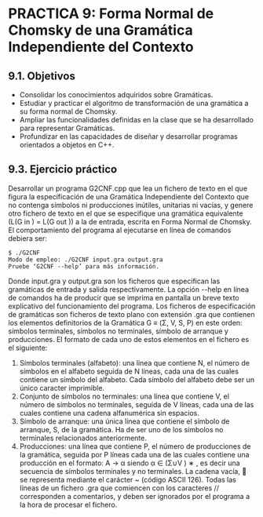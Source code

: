 # PRACTICA 9: Forma Normal de Chomsky de una Gramática Independiente del Contexto

## 9.1. Objetivos
- Consolidar los conocimientos adquiridos sobre Gramáticas.
- Estudiar y practicar el algoritmo de transformación de una gramática a su forma normal de Chomsky.
- Ampliar las funcionalidades definidas en la clase que se ha desarrollado para representar Gramáticas.
- Profundizar en las capacidades de diseñar y desarrollar programas orientados a objetos en C++.

## 9.3. Ejercicio práctico

Desarrollar un programa G2CNF.cpp que lea un fichero de texto en el que figura la
especificación de una Gramática Independiente del Contexto que no contenga sı́mbolos
ni producciones inútiles, unitarias ni vacı́as, y genere otro fichero de texto en el que se
especifique una gramática equivalente (L(G in ) = L(G out )) a la de entrada, escrita en
Forma Normal de Chomsky.
El comportamiento del programa al ejecutarse en lı́nea de comandos debiera ser:
```terminal
$ ./G2CNF
Modo de empleo: ./G2CNF input.gra output.gra
Pruebe ‘G2CNF --help’ para más información.
```
Donde input.gra y output.gra son los ficheros que especifican las gramáticas de
entrada y salida respectivamente. La opción --help en lı́nea de comandos ha de producir
que se imprima en pantalla un breve texto explicativo del funcionamiento del programa.
Los ficheros de especificación de gramáticas son ficheros de texto plano con
extensión .gra que contienen los elementos definitorios de la Gramática G ≡ (Σ, V,
S, P) en este orden: sı́mbolos terminales, sı́mbolos no terminales, sı́mbolo de arranque
y producciones. El formato de cada uno de estos elementos en el fichero es el siguiente:
1. Sı́mbolos terminales (alfabeto): una lı́nea que contiene N, el número de sı́mbolos
en el alfabeto seguida de N lı́neas, cada una de las cuales contiene un sı́mbolo del
alfabeto. Cada sı́mbolo del alfabeto debe ser un único caracter imprimible.
2. Conjunto de sı́mbolos no terminales: una lı́nea que contiene V, el número de
sı́mbolos no terminales, seguida de V lı́neas, cada una de las cuales contiene una
cadena alfanumérica sin espacios.
3. Sı́mbolo de arranque: una única lı́nea que contiene el sı́mbolo de arranque,
S, de la gramática. Ha de ser uno de los sı́mbolos no terminales relacionados
anteriormente.
4. Producciones: una lı́nea que contiene P, el número de producciones de la
gramática, seguida por P lı́neas cada una de las cuales contiene una producción
en el formato:
A -> α
siendo α ∈ (Σ∪V ) ∗ , es decir una secuencia de sı́mbolos terminales y no terminales.
La cadena vacı́a,  se representa mediante el carácter ~ (código ASCII 126).
Todas las lı́neas de un fichero .gra que comiencen con los caracteres // corresponden
a comentarios, y deben ser ignorados por el programa a la hora de procesar el fichero.